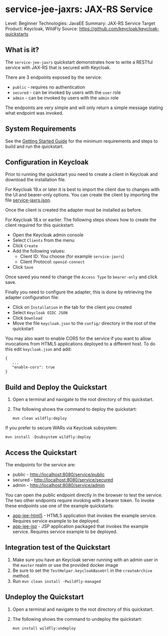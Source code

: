 service-jee-jaxrs: JAX-RS Service
===================================================

Level: Beginner
Technologies: JavaEE
Summary: JAX-RS Service
Target Product: <span>Keycloak</span>, <span>WildFly</span>
Source: <https://github.com/keycloak/keycloak-quickstarts>


What is it?
-----------

The `service-jee-jaxrs` quickstart demonstrates how to write a RESTful service with JAX-RS that is secured with <span>Keycloak</span>.

There are 3 endpoints exposed by the service:

* `public` - requires no authentication
* `secured` - can be invoked by users with the `user` role
* `admin` - can be invoked by users with the `admin` role

The endpoints are very simple and will only return a simple message stating what endpoint was invoked.


System Requirements
-------------------

See the [Getting Started Guide](../docs/getting-started.md) for the minimum requirements and steps to build and run the quickstart.

Configuration in <span>Keycloak</span>
-----------------------

Prior to running the quickstart you need to create a client in <span>Keycloak</span> and download the installation file.

For Keycloak 19.x or later it is best to import the client due to changes with the UI and bearer-only options.
You can create the client by importing the file [service-jaxrs.json](config/service-jaxrs.json).

Once the client is created the adapter must be installed as before.

For Keycloak 18.x or earlier.
The following steps shows how to create the client required for this quickstart:

* Open the <span>Keycloak</span> admin console
* Select `Clients` from the menu
* Click `Create`
* Add the following values:
  * Client ID: You choose (for example `service-jaxrs`)
  * Client Protocol: `openid-connect`
* Click `Save`

Once saved you need to change the `Access Type` to `bearer-only` and click save.

Finally you need to configure the adapter, this is done by retrieving the adapter configuration file:

* Click on `Installation` in the tab for the client you created
* Select `Keycloak OIDC JSON`
* Click `Download`
* Move the file `keycloak.json` to the `config/` directory in the root of the quickstart

You may also want to enable CORS for the service if you want to allow invocations from HTML5 applications deployed to a
different host. To do this edit `keycloak.json` and add:

````
{
   ...
   "enable-cors": true
}
````


Build and Deploy the Quickstart
-------------------------------

1. Open a terminal and navigate to the root directory of this quickstart.

2. The following shows the command to deploy the quickstart:

   ````
   mvn clean wildfly:deploy
   ````

If you prefer to secure WARs via <span>Keycloak</span> subsystem:

   ````
   mvn install -Dsubsystem wildfly:deploy
   ````

Access the Quickstart
---------------------

The endpoints for the service are:

* public - <http://localhost:8080/service/public>
* secured - <http://localhost:8080/service/secured>
* admin - <http://localhost:8080/service/admin>

You can open the public endpoint directly in the browser to test the service. The two other endpoints require
invoking with a bearer token. To invoke these endpoints use one of the example quickstarts:

* [app-jee-html5](../app-jee-html5/README.md) - HTML5 application that invokes the example service. Requires service example to be deployed.
* [app-jee-jsp](../app-jee-jsp/README.md) - JSP application packaged that invokes the example service. Requires service example to be deployed.

Integration test of the Quickstart
----------------------------------

1. Make sure you have an <span>Keycloak</span> server running with an admin user in the `master` realm or use the provided docker image
2. Be sure to set the `TestHelper.keycloakBaseUrl` in the `createArchive` method.
3. Run `mvn clean install -Pwildfly-managed`


Undeploy the Quickstart
-----------------------

1. Open a terminal and navigate to the root directory of this quickstart.

2. The following shows the command to undeploy the quickstart:

   ````
   mvn install wildfly:undeploy
   ````
